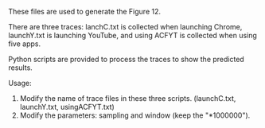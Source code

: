 These files are used to generate the Figure 12.

There are three traces: lanchC.txt is collected when launching Chrome, launchY.txt is launching YouTube, and using ACFYT is collected when using five apps.

Python scripts are provided to process the traces to show the predicted results.

Usage:

1. Modify the name of trace files in these three scripts. (launchC.txt, launchY.txt, usingACFYT.txt)
2. Modify the parameters: sampling and window (keep the "*1000000").
